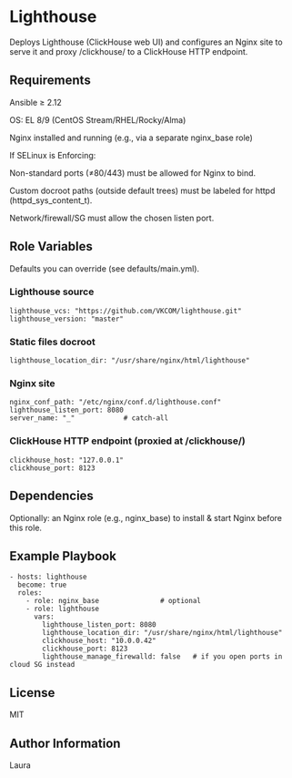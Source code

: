 Lighthouse
=========

Deploys Lighthouse (ClickHouse web UI) and configures an Nginx site to serve it and proxy /clickhouse/ to a ClickHouse HTTP endpoint.

Requirements
------------

Ansible ≥ 2.12

OS: EL 8/9 (CentOS Stream/RHEL/Rocky/Alma)

Nginx installed and running (e.g., via a separate nginx_base role)

If SELinux is Enforcing:

Non-standard ports (≠80/443) must be allowed for Nginx to bind.

Custom docroot paths (outside default trees) must be labeled for httpd (httpd_sys_content_t).

Network/firewall/SG must allow the chosen listen port.


Role Variables
--------------

Defaults you can override (see defaults/main.yml).
### Lighthouse source

```
lighthouse_vcs: "https://github.com/VKCOM/lighthouse.git"
lighthouse_version: "master"
```

### Static files docroot
```
lighthouse_location_dir: "/usr/share/nginx/html/lighthouse"
```

### Nginx site
```
nginx_conf_path: "/etc/nginx/conf.d/lighthouse.conf"
lighthouse_listen_port: 8080
server_name: "_"            # catch-all
```

### ClickHouse HTTP endpoint (proxied at /clickhouse/)
```
clickhouse_host: "127.0.0.1"
clickhouse_port: 8123
```

Dependencies
------------

Optionally: an Nginx role (e.g., nginx_base) to install & start Nginx before this role.

Example Playbook
----------------
```
- hosts: lighthouse
  become: true
  roles:
    - role: nginx_base               # optional
    - role: lighthouse
      vars:
        lighthouse_listen_port: 8080
        lighthouse_location_dir: "/usr/share/nginx/html/lighthouse"
        clickhouse_host: "10.0.0.42"
        clickhouse_port: 8123
        lighthouse_manage_firewalld: false   # if you open ports in cloud SG instead
```

License
-------

MIT

Author Information
-------

Laura
